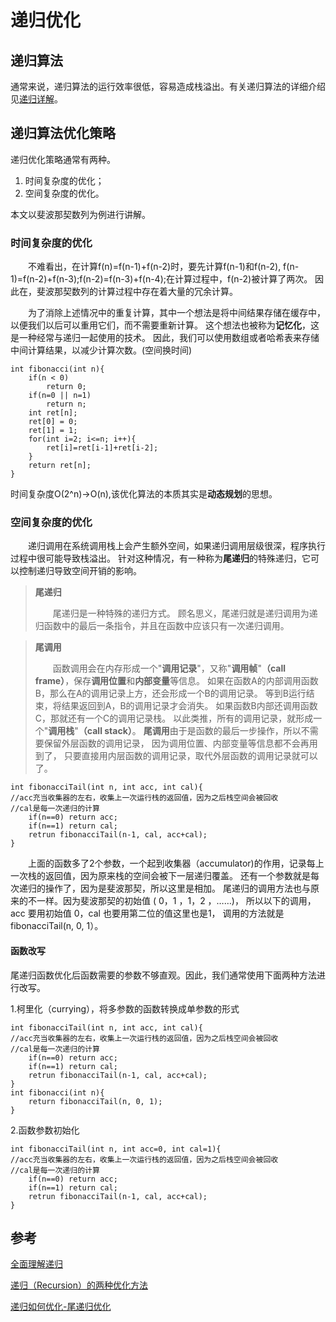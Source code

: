 # 递归优化

## 递归算法

通常来说，递归算法的运行效率很低，容易造成栈溢出。有关递归算法的详细介绍见[递归详解](https://thinkerall.github.io/zh-cn/recursion/)。

## 递归算法优化策略

递归优化策略通常有两种。

1. 时间复杂度的优化；
2. 空间复杂度的优化。

本文以斐波那契数列为例进行讲解。

### 时间复杂度的优化 

&emsp;&emsp;不难看出，在计算f(n)=f(n-1)+f(n-2)时，要先计算f(n-1)和f(n-2),
f(n-1)=f(n-2)+f(n-3);f(n-2)=f(n-3)+f(n-4);在计算过程中，f(n-2)被计算了两次。
因此在，斐波那契数列的计算过程中存在着大量的冗余计算。

&emsp;&emsp;为了消除上述情况中的重复计算，其中一个想法是将中间结果存储在缓存中，以便我们以后可以重用它们，而不需要重新计算。
这个想法也被称为**记忆化**，这是一种经常与递归一起使用的技术。
因此，我们可以使用数组或者哈希表来存储中间计算结果，以减少计算次数。(空间换时间)

```
int fibonacci(int n){
	if(n < 0)
		return 0;
	if(n=0 || n=1)
		return n;
	int ret[n];
    ret[0] = 0;
    ret[1] = 1;
	for(int i=2; i<=n; i++){
		ret[i]=ret[i-1]+ret[i-2];
	}
	return ret[n];
}
```

时间复杂度O(2^n)-\>O(n),该优化算法的本质其实是**动态规划**的思想。

### 空间复杂度的优化

&emsp;&emsp;递归调用在系统调用栈上会产生额外空间，如果递归调用层级很深，程序执行过程中很可能导致栈溢出。
针对这种情况，有一种称为**尾递归**的特殊递归，它可以控制递归导致空间开销的影响。

> **尾递归**
>
> &emsp;&emsp;尾递归是一种特殊的递归方式。
> 顾名思义，尾递归就是递归调用为递归函数中的最后一条指令，并且在函数中应该只有一次递归调用。

> **尾调用**
>
>&emsp;&emsp;函数调用会在内存形成一个"**调用记录**"，又称"**调用帧**"**（call frame）**，保存**调用位置**和**内部变量**等信息。
如果在函数A的内部调用函数B，那么在A的调用记录上方，还会形成一个B的调用记录。
等到B运行结束，将结果返回到A，B的调用记录才会消失。
如果函数B内部还调用函数C，那就还有一个C的调用记录栈。
以此类推，所有的调用记录，就形成一个"**调用栈**"**（call stack）**。
**尾调用**由于是函数的最后一步操作，所以不需要保留外层函数的调用记录，
因为调用位置、内部变量等信息都不会再用到了，
只要直接用内层函数的调用记录，取代外层函数的调用记录就可以了。

```
int fibonacciTail(int n, int acc, int cal){
//acc充当收集器的左右，收集上一次运行栈的返回值，因为之后栈空间会被回收
//cal是每一次递归的计算
	if(n==0) return acc;
	if(n==1) return cal;
	retrun fibonacciTail(n-1, cal, acc+cal);
}
```

&emsp;&emsp;上面的函数多了2个参数，一个起到收集器（accumulator)的作用，记录每上一次栈的返回值，因为原来栈的空间会被下一层递归覆盖。
还有一个参数就是每次递归的操作了，因为是斐波那契，所以这里是相加。
尾递归的调用方法也与原来的不一样。因为斐波那契的初始值 ( 0，1 ，1，2 ，……)，
所以以下的调用，acc 要用初始值 0，cal 也要用第二位的值这里也是1，
调用的方法就是 fibonacciTail(n, 0, 1）。

#### 函数改写

尾递归函数优化后函数需要的参数不够直观。因此，我们通常使用下面两种方法进行改写。

1.柯里化（currying），将多参数的函数转换成单参数的形式

```
int fibonacciTail(int n, int acc, int cal){
//acc充当收集器的左右，收集上一次运行栈的返回值，因为之后栈空间会被回收
//cal是每一次递归的计算
	if(n==0) return acc;
	if(n==1) return cal;
	retrun fibonacciTail(n-1, cal, acc+cal);
}
int fibonacci(int n){
	return fibonacciTail(n, 0, 1);
}
```

2.函数参数初始化

```
int fibonacciTail(int n, int acc=0, int cal=1){
//acc充当收集器的左右，收集上一次运行栈的返回值，因为之后栈空间会被回收
//cal是每一次递归的计算
	if(n==0) return acc;
	if(n==1) return cal;
	retrun fibonacciTail(n-1, cal, acc+cal);
}
```
## 参考

[全面理解递归](https://zhuanlan.zhihu.com/p/150562212)

[递归（Recursion）的两种优化方法](https://blog.csdn.net/HEYUJIEBOY/article/details/76692870)

[递归如何优化-尾递归优化](https://cloud.tencent.com/developer/article/1694405)
